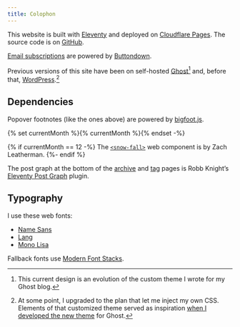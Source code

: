 ```yaml
---
title: Colophon
---
```

This website is built with [Eleventy](https://www.11ty.dev/) and deployed on [Cloudflare Pages](https://pages.cloudflare.com/). The source code is on [GitHub](https://github.com/slunsford/seanlunsford.com).

[Email subscriptions](/subscribe/) are powered by [Buttondown](https://buttondown.email/refer/seanlunsford).

Previous versions of this site have been on self-hosted [Ghost](https://ghost.org/)[^ghost] and, before that, [WordPress](https://wordpress.com/).[^wp]

## Dependencies
Popover footnotes (like the ones above) are powered by [bigfoot.js](https://github.com/lemonmade/bigfoot).

{% set currentMonth %}{% currentMonth %}{% endset -%}

{% if currentMonth == 12 -%}
The [`<snow-fall>`](https://github.com/zachleat/snow-fall) web component is by Zach Leatherman.
{%- endif %}

The post graph at the bottom of the [archive](/archive/) and [tag](/tag/technology/) pages is Robb Knight’s [Eleventy Post Graph](https://postgraph.rknight.me/) plugin.

## Typography
I use these web fonts:
- [Name Sans](https://www.arrowtype.com/name-sans)
- [Lang](https://www.arrowtype.com/lang)
- [Mono Lisa](https://www.monolisa.dev/)

Fallback fonts use [Modern Font Stacks](https://modernfontstacks.com/).

[^ghost]: This current design is an evolution of the custom theme I wrote for my Ghost blog.

[^wp]: At some point, I upgraded to the plan that let me inject my own CSS. Elements of that customized theme served as inspiration [when I developed the new theme](/2018/seanlunsford-com-has-moved/) for Ghost.
